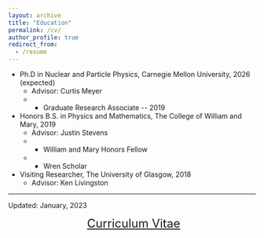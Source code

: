 ```yaml
---
layout: archive
title: "Education"
permalink: /cv/
author_profile: true
redirect_from:
  - /resume
---
```


* Ph.D in Nuclear and Particle Physics, Carnegie Mellon University, 2026 (expected)  
  * Advisor: Curtis Meyer  
  * * Graduate Research Associate -- 2019
* Honors B.S. in Physics and Mathematics, The College of William and Mary, 2019  
  * Advisor: Justin Stevens  
  * * William and Mary Honors Fellow
  * * Wren Scholar 
* Visiting Researcher, The University of Glasgow, 2018
  * Advisor: Ken Livingston
<hr>
Updated: January, 2023  

<p align="center">
  <font size="5">
  <a href="http://zabaldwin.github.io/files/ZacharyBaldwin_CV_Jan2023.pdf">Curriculum Vitae</a>
  </font>
</p>





